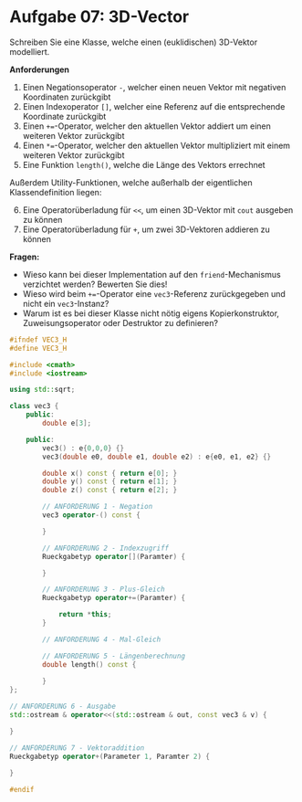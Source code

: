 # Aufgabe 07: 3D-Vector

Schreiben Sie eine Klasse, welche einen (euklidischen) 3D-Vektor modelliert. 

**Anforderungen**
1. Einen Negationsoperator `-`, welcher einen neuen Vektor mit negativen Koordinaten zurückgibt
2. Einen Indexoperator `[]`, welcher eine Referenz auf die entsprechende Koordinate zurückgibt
3. Einen `+=`-Operator, welcher den aktuellen Vektor addiert um einen weiteren Vektor zurückgibt
4. Einen `*=`-Operator, welcher den aktuellen Vektor multipliziert mit einem weiteren Vektor zurückgibt
5. Eine Funktion `length()`, welche die Länge des Vektors errechnet

Außerdem Utility-Funktionen, welche außerhalb der eigentlichen Klassendefinition liegen:

6. Eine Operatorüberladung für `<<`, um einen 3D-Vektor mit `cout` ausgeben zu können
7. Eine Operatorüberladung für `+`, um zwei 3D-Vektoren addieren zu können

**Fragen:**
- Wieso kann bei dieser Implementation auf den `friend`-Mechanismus verzichtet werden? Bewerten Sie dies!
- Wieso wird beim `+=`-Operator eine `vec3`-Referenz zurückgegeben und nicht ein `vec3`-Instanz?
- Warum ist es bei dieser Klasse nicht nötig eigens Kopierkonstruktor, Zuweisungsoperator oder Destruktor zu definieren?

```c++
#ifndef VEC3_H
#define VEC3_H

#include <cmath>
#include <iostream>

using std::sqrt;

class vec3 {
    public:
        double e[3];

    public:
        vec3() : e{0,0,0} {}
        vec3(double e0, double e1, double e2) : e{e0, e1, e2} {}

        double x() const { return e[0]; }
        double y() const { return e[1]; }
        double z() const { return e[2]; }

        // ANFORDERUNG 1 - Negation
        vec3 operator-() const {

        }

        // ANFORDERUNG 2 - Indexzugriff
        Rueckgabetyp operator[](Paramter) { 

        }

        // ANFORDERUNG 3 - Plus-Gleich
        Rueckgabetyp operator+=(Paramter) {

            return *this;
        }

        // ANFORDERUNG 4 - Mal-Gleich

        // ANFORDERUNG 5 - Längenberechnung
        double length() const {
            
        }
};

// ANFORDERUNG 6 - Ausgabe
std::ostream & operator<<(std::ostream & out, const vec3 & v) {

}

// ANFORDERUNG 7 - Vektoraddition
Rueckgabetyp operator+(Parameter 1, Paramter 2) {
    
}

#endif
```
